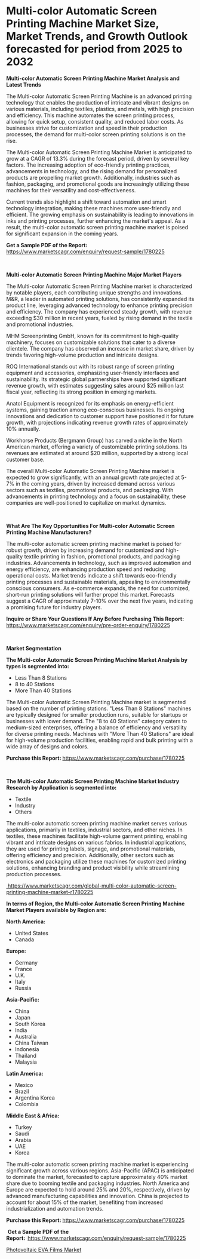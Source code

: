 <p><h1>Multi-color Automatic Screen Printing Machine Market Size, Market Trends, and Growth Outlook forecasted for period from 2025 to 2032</h1></p><p><strong>Multi-color Automatic Screen Printing Machine Market Analysis and Latest Trends</strong></p>
<p><p>The Multi-color Automatic Screen Printing Machine is an advanced printing technology that enables the production of intricate and vibrant designs on various materials, including textiles, plastics, and metals, with high precision and efficiency. This machine automates the screen printing process, allowing for quick setup, consistent quality, and reduced labor costs. As businesses strive for customization and speed in their production processes, the demand for multi-color screen printing solutions is on the rise.</p><p>The Multi-color Automatic Screen Printing Machine Market is anticipated to grow at a CAGR of 13.3% during the forecast period, driven by several key factors. The increasing adoption of eco-friendly printing practices, advancements in technology, and the rising demand for personalized products are propelling market growth. Additionally, industries such as fashion, packaging, and promotional goods are increasingly utilizing these machines for their versatility and cost-effectiveness. </p><p>Current trends also highlight a shift toward automation and smart technology integration, making these machines more user-friendly and efficient. The growing emphasis on sustainability is leading to innovations in inks and printing processes, further enhancing the market's appeal. As a result, the multi-color automatic screen printing machine market is poised for significant expansion in the coming years.</p></p>
<p><strong>Get a Sample PDF of the Report:&nbsp;</strong> <a href="https://www.marketscagr.com/enquiry/request-sample/1780225?utm_campaign=3344&utm_medium=2&utm_source=Github&utm_content=ia&utm_term=25032025&utm_id=multi-color-automatic-screen-printing-machine">https://www.marketscagr.com/enquiry/request-sample/1780225</a></p>
<p>&nbsp;</p>
<p><strong>Multi-color Automatic Screen Printing Machine Major Market Players</strong></p>
<p><p>The Multi-color Automatic Screen Printing Machine market is characterized by notable players, each contributing unique strengths and innovations. M&R, a leader in automated printing solutions, has consistently expanded its product line, leveraging advanced technology to enhance printing precision and efficiency. The company has experienced steady growth, with revenue exceeding $30 million in recent years, fueled by rising demand in the textile and promotional industries.</p><p>MHM Screenprinting GmbH, known for its commitment to high-quality machinery, focuses on customizable solutions that cater to a diverse clientele. The company has observed an increase in market share, driven by trends favoring high-volume production and intricate designs.</p><p>ROQ International stands out with its robust range of screen printing equipment and accessories, emphasizing user-friendly interfaces and sustainability. Its strategic global partnerships have supported significant revenue growth, with estimates suggesting sales around $25 million last fiscal year, reflecting its strong position in emerging markets.</p><p>Anatol Equipment is recognized for its emphasis on energy-efficient systems, gaining traction among eco-conscious businesses. Its ongoing innovations and dedication to customer support have positioned it for future growth, with projections indicating revenue growth rates of approximately 10% annually.</p><p>Workhorse Products (Bergmann Group) has carved a niche in the North American market, offering a variety of customizable printing solutions. Its revenues are estimated at around $20 million, supported by a strong local customer base.</p><p>The overall Multi-color Automatic Screen Printing Machine market is expected to grow significantly, with an annual growth rate projected at 5-7% in the coming years, driven by increased demand across various sectors such as textiles, promotional products, and packaging. With advancements in printing technology and a focus on sustainability, these companies are well-positioned to capitalize on market dynamics.</p></p>
<p>&nbsp;</p>
<p><strong>What Are The Key Opportunities For Multi-color Automatic Screen Printing Machine Manufacturers?</strong></p>
<p><p>The multi-color automatic screen printing machine market is poised for robust growth, driven by increasing demand for customized and high-quality textile printing in fashion, promotional products, and packaging industries. Advancements in technology, such as improved automation and energy efficiency, are enhancing production speed and reducing operational costs. Market trends indicate a shift towards eco-friendly printing processes and sustainable materials, appealing to environmentally conscious consumers. As e-commerce expands, the need for customized, short-run printing solutions will further propel this market. Forecasts suggest a CAGR of approximately 7-10% over the next five years, indicating a promising future for industry players.</p></p>
<p><strong>Inquire or Share Your Questions If Any Before Purchasing This Report:</strong> <a href="https://www.marketscagr.com/enquiry/pre-order-enquiry/1780225?utm_campaign=3344&utm_medium=2&utm_source=Github&utm_content=ia&utm_term=25032025&utm_id=multi-color-automatic-screen-printing-machine">https://www.marketscagr.com/enquiry/pre-order-enquiry/1780225</a></p>
<p>&nbsp;</p>
<p><strong>Market Segmentation</strong></p>
<p><strong>The Multi-color Automatic Screen Printing Machine Market Analysis by types is segmented into:</strong></p>
<p><ul><li>Less Than 8 Stations</li><li>8 to 40 Stations</li><li>More Than 40 Stations</li></ul></p>
<p><p>The Multi-color Automatic Screen Printing Machine market is segmented based on the number of printing stations. "Less Than 8 Stations" machines are typically designed for smaller production runs, suitable for startups or businesses with lower demand. The "8 to 40 Stations" category caters to medium-sized enterprises, offering a balance of efficiency and versatility for diverse printing needs. Machines with "More Than 40 Stations" are ideal for high-volume production facilities, enabling rapid and bulk printing with a wide array of designs and colors.</p></p>
<p><strong>Purchase this Report:&nbsp;</strong><a href="https://www.marketscagr.com/purchase/1780225?utm_campaign=3344&utm_medium=2&utm_source=Github&utm_content=ia&utm_term=25032025&utm_id=multi-color-automatic-screen-printing-machine">https://www.marketscagr.com/purchase/1780225</a></p>
<p>&nbsp;</p>
<p><strong>The Multi-color Automatic Screen Printing Machine Market Industry Research by Application is segmented into:</strong></p>
<p><ul><li>Textile</li><li>Industry</li><li>Others</li></ul></p>
<p><p>The multi-color automatic screen printing machine market serves various applications, primarily in textiles, industrial sectors, and other niches. In textiles, these machines facilitate high-volume garment printing, enabling vibrant and intricate designs on various fabrics. In industrial applications, they are used for printing labels, signage, and promotional materials, offering efficiency and precision. Additionally, other sectors such as electronics and packaging utilize these machines for customized printing solutions, enhancing branding and product visibility while streamlining production processes.</p></p>
<p><a href="https://www.marketscagr.com/global-multi-color-automatic-screen-printing-machine-market-r1780225?utm_campaign=3344&utm_medium=2&utm_source=Github&utm_content=ia&utm_term=25032025&utm_id=multi-color-automatic-screen-printing-machine">&nbsp;https://www.marketscagr.com/global-multi-color-automatic-screen-printing-machine-market-r1780225</a></p>
<p><strong>In terms of Region, the Multi-color Automatic Screen Printing Machine Market Players available by Region are:</strong></p>
<p>
    <p> <strong> North America: </strong>
        <ul>
            <li>United States</li>
            <li>Canada</li>
        </ul>
        </p> 
    <p> <strong> Europe: </strong>
        <ul>
            <li>Germany</li>
            <li>France</li>
            <li>U.K.</li>
            <li>Italy</li>
            <li>Russia</li>
        </ul>
        </p> 
    <p> <strong> Asia-Pacific: </strong>
        <ul>
            <li>China</li>
            <li>Japan</li>
            <li>South Korea</li>
            <li>India</li>
            <li>Australia</li>
            <li>China Taiwan</li>
            <li>Indonesia</li>
            <li>Thailand</li>
            <li>Malaysia</li>
        </ul>
        </p> 
    <p> <strong> Latin America: </strong>
        <ul>
            <li>Mexico</li>
            <li>Brazil</li>
            <li>Argentina Korea</li>
            <li>Colombia</li>
        </ul>
        </p> 
    <p> <strong> Middle East & Africa: </strong>
        <ul>
            <li>Turkey</li>
            <li>Saudi</li>
            <li>Arabia</li>
            <li>UAE</li>
            <li>Korea</li>
        </ul>
    </p>
    </p>
<p><p>The multi-color automatic screen printing machine market is experiencing significant growth across various regions. Asia-Pacific (APAC) is anticipated to dominate the market, forecasted to capture approximately 40% market share due to booming textile and packaging industries. North America and Europe are expected to hold around 25% and 20%, respectively, driven by advanced manufacturing capabilities and innovation. China is projected to account for about 15% of the market, benefiting from increased industrialization and automation trends.</p></p>
<p><strong>Purchase this Report: </strong><a href="https://www.marketscagr.com/purchase/1780225?utm_campaign=3344&utm_medium=2&utm_source=Github&utm_content=ia&utm_term=25032025&utm_id=multi-color-automatic-screen-printing-machine">https://www.marketscagr.com/purchase/1780225</a></p>
<p>&nbsp;<strong>Get a Sample PDF of the Report:&nbsp;&nbsp;</strong><a href="https://www.marketscagr.com/enquiry/request-sample/1780225?utm_campaign=3344&utm_medium=2&utm_source=Github&utm_content=ia&utm_term=25032025&utm_id=multi-color-automatic-screen-printing-machine">https://www.marketscagr.com/enquiry/request-sample/1780225</a></p>
<p><strong></strong></p>
<p><p><a href="https://github.com/merkinedry7b/Market-Research-Report-List-1/blob/main/photovoltaic-eva-films-market.md?utm_campaign=3344&utm_medium=2&utm_source=Github&utm_content=ia&utm_term=25032025&utm_id=multi-color-automatic-screen-printing-machine">Photovoltaic EVA Films Market</a></p></p>